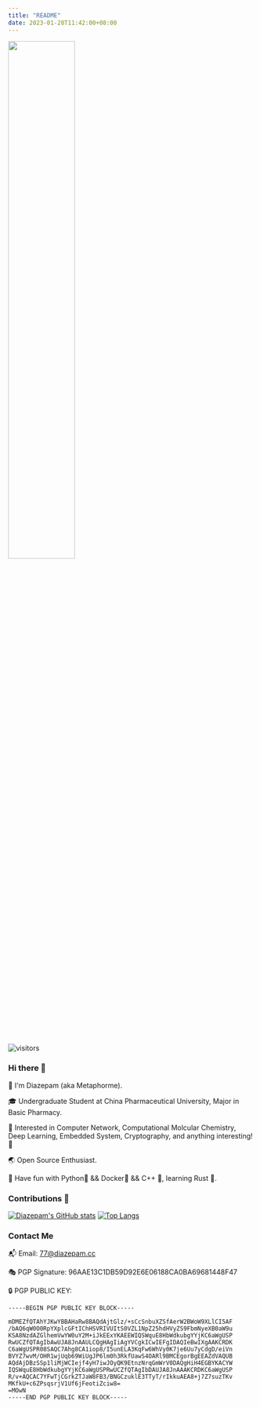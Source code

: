 ```yaml
---
title: "README"
date: 2023-01-28T11:42:00+08:00
---
```


<img src="https://user-images.githubusercontent.com/102651183/215258479-3d31628b-a39c-4c2c-9c67-a0895c885f63.png" width=52% height=52%>

![visitors](https://visitor-badge.laobi.icu/badge?page_id=metaphorme.metaphorme)

### Hi there 👋

🥷 I'm Diazepam (aka Metaphorme).

🎓 Undergraduate Student at China Pharmaceutical University, Major in Basic Pharmacy.

🧪 Interested in Computer Network, Computational Molcular Chemistry, Deep Learning, Embedded System, Cryptography, and anything interesting! 🤩

🌏 Open Source Enthusiast.

🌱 Have fun with Python🐍 && Docker🐳 && C++ 👾, learning Rust 🦾.

### Contributions 🦾

[![Diazepam's GitHub stats](https://github-readme-stats.vercel.app/api?username=metaphorme&show_icons=true&theme=merko)](https://github.com/anuraghazra/github-readme-stats)
[![Top Langs](https://github-readme-stats.vercel.app/api/top-langs/?username=metaphorme&exclude_repo=metaphorme.github.io&layout=compact&theme=merko)](https://github.com/anuraghazra/github-readme-stats)

### Contact Me

📬 Email: 77@diazepam.cc

🎭 PGP Signature: 96AAE13C1DB59D92E6E06188CA0BA69681448F47

🔒 PGP PUBLIC KEY:

```
-----BEGIN PGP PUBLIC KEY BLOCK-----

mDMEZfQTAhYJKwYBBAHaRw8BAQdAjtGlz/+sCcSnbuXZSfAerW2BWoW9XLlCI5AF
/bAQ6qW0O0RpYXplcGFtIChHSVRIVUItS0VZL1NpZ25hdHVyZS9FbmNyeXB0aW9u
KSA8NzdAZGlhemVwYW0uY2M+iJkEExYKAEEWIQSWquE8HbWdkubgYYjKC6aWgUSP
RwUCZfQTAgIbAwUJA8JnAAULCQgHAgIiAgYVCgkICwIEFgIDAQIeBwIXgAAKCRDK
C6aWgUSPR08SAQC7Ahg8CA1iop8/I5unELA3KqFw6WhVy0K7je6Uu7yCdgD/eiVn
BVYZ7wvM/OHR1wjUqb69WiUgJP6lm0h3RkfUawS4OARl9BMCEgorBgEEAZdVAQUB
AQdAjDBzSSp1liMjWCIejf4yH7iwJOyQK9EtnzNrqGmWrV0DAQgHiH4EGBYKACYW
IQSWquE8HbWdkubgYYjKC6aWgUSPRwUCZfQTAgIbDAUJA8JnAAAKCRDKC6aWgUSP
R/v+AQCAC7YFwTjCGrkZTJaW8FB3/BNGCzuklE3TTyT/rIkkuAEA8+j7Z7suzTKv
MKfkU+c6ZPsqsrjV1Uf6jFeotiZciw8=
=MOwN
-----END PGP PUBLIC KEY BLOCK-----
```
